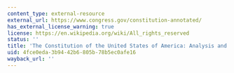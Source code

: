 ```yaml
---
content_type: external-resource
external_url: https://www.congress.gov/constitution-annotated/
has_external_license_warning: true
license: https://en.wikipedia.org/wiki/All_rights_reserved
status: ''
title: 'The Constitution of the United States of America: Analysis and Interpretation'
uid: 4fce0eda-3b94-42b6-805b-78b5ec0afe16
wayback_url: ''
---
```


